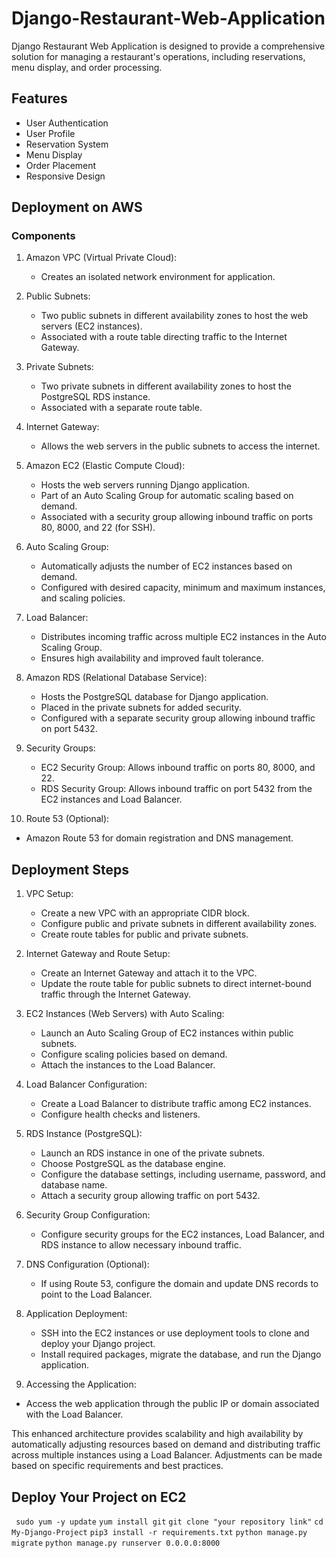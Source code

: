 # Django-Restaurant-Web-Application
Django Restaurant Web Application is designed to provide a comprehensive solution for managing a restaurant's operations, including reservations, menu display, and order processing.

## Features
- User Authentication
- User Profile
- Reservation System
- Menu Display
- Order Placement
- Responsive Design

## Deployment on AWS
### Components
1. Amazon VPC (Virtual Private Cloud):
   - Creates an isolated network environment for application.
  
2. Public Subnets:
   - Two public subnets in different availability zones to host the web servers (EC2 instances).
   - Associated with a route table directing traffic to the Internet Gateway.
  
3. Private Subnets:
   - Two private subnets in different availability zones to host the PostgreSQL RDS instance.
   - Associated with a separate route table.
  
4. Internet Gateway:
   - Allows the web servers in the public subnets to access the internet.

5. Amazon EC2 (Elastic Compute Cloud):
   - Hosts the web servers running Django application.
   - Part of an Auto Scaling Group for automatic scaling based on demand.
   - Associated with a security group allowing inbound traffic on ports 80, 8000, and 22 (for SSH).
  
6. Auto Scaling Group:
   - Automatically adjusts the number of EC2 instances based on demand.
   - Configured with desired capacity, minimum and maximum instances, and scaling policies.
  
7. Load Balancer:
   - Distributes incoming traffic across multiple EC2 instances in the Auto Scaling Group.
   - Ensures high availability and improved fault tolerance.
  
8. Amazon RDS (Relational Database Service):
   - Hosts the PostgreSQL database for Django application.
   - Placed in the private subnets for added security.
   - Configured with a separate security group allowing inbound traffic on port 5432.
  
9. Security Groups:
   - EC2 Security Group: Allows inbound traffic on ports 80, 8000, and 22.
   - RDS Security Group: Allows inbound traffic on port 5432 from the EC2 instances and Load Balancer.
  
10. Route 53 (Optional):
   - Amazon Route 53 for domain registration and DNS management.

## Deployment Steps
1. VPC Setup:
   - Create a new VPC with an appropriate CIDR block.
   - Configure public and private subnets in different availability zones.
   - Create route tables for public and private subnets.
     
2. Internet Gateway and Route Setup:
   - Create an Internet Gateway and attach it to the VPC.
   - Update the route table for public subnets to direct internet-bound traffic through the Internet Gateway.
     
3. EC2 Instances (Web Servers) with Auto Scaling:
   - Launch an Auto Scaling Group of EC2 instances within public subnets.
   - Configure scaling policies based on demand.
   - Attach the instances to the Load Balancer.
     
4. Load Balancer Configuration:
   - Create a Load Balancer to distribute traffic among EC2 instances.
   - Configure health checks and listeners.
     
5. RDS Instance (PostgreSQL):
   - Launch an RDS instance in one of the private subnets.
   - Choose PostgreSQL as the database engine.
   - Configure the database settings, including username, password, and database name.
   - Attach a security group allowing traffic on port 5432.
     
6. Security Group Configuration:
   - Configure security groups for the EC2 instances, Load Balancer, and RDS instance to allow necessary inbound traffic.
   
7. DNS Configuration (Optional):
   - If using Route 53, configure the domain and update DNS records to point to the Load Balancer.
     
8. Application Deployment:
   - SSH into the EC2 instances or use deployment tools to clone and deploy your Django project.
   - Install required packages, migrate the database, and run the Django application.
     
9. Accessing the Application:
  - Access the web application through the public IP or domain associated with the Load Balancer.
     
This enhanced architecture provides scalability and high availability by automatically adjusting resources based on demand and distributing traffic across multiple instances using a Load Balancer. Adjustments can be made based on specific requirements and best practices.

## Deploy Your Project on EC2
` sudo yum -y update`
`yum install git`
`git clone "your repository link"`
`cd My-Django-Project`
`pip3 install -r requirements.txt`
`python manage.py migrate`
`python manage.py runserver 0.0.0.0:8000 `
